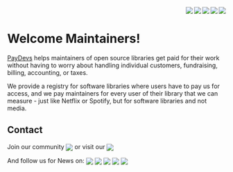[<img align="right" src="https://img.shields.io/reddit/user-karma/combined/paydevs?logo=Reddit&label=Karma&style=for-the-badge" />][reddit]
[<img align="right" src="https://img.shields.io/twitter/follow/paydevs_com?logo=Twitter&label=Followers&style=for-the-badge" />][twitter]
[<img align="right" src="https://img.shields.io/github/followers/paydevs?logo=GitHub&style=for-the-badge" />][github]
[<img align="right" src="https://komarev.com/ghpvc/?username=paydevs&logo=GitHub&label=visits&color=336699&logoColor=white&style=for-the-badge" />][github]
[<img align="right" src="https://img.shields.io/github/stars/paydevs?logo=GitHub&style=for-the-badge" />][github]

<br />

# Welcome Maintainers! 

[PayDevs](https://www.paydevs.com/) helps maintainers of open source libraries get paid for their work without having to worry about handling individual customers, fundraising, billing, accounting, or taxes.

We provide a registry for software libraries where users have to pay us for access, and we pay maintainers for every user of their library that we can measure - just like Netflix or Spotify, but for software libraries and not media.

## Contact

Join our community [<img align="center" src="https://img.shields.io/badge/discord-5865f2.svg?&style=for-the-badge&logo=discord&logoColor=white" />][discord] or visit our [<img align="center" src="https://img.shields.io/badge/website-A81D33.svg?&style=for-the-badge&logo=safari&logoColor=white" />][website]

<!--
| You can follow our News on:                                 |                                                             |
| ----------------------------------------------------------- | ----------------------------------------------------------- |
| [PayDevs on Twitter](https://twitter.com/paydevs_com)       | [PayDevs on Github](https://github.com/paydevs)             |
| [PayDevs on Linkedin](https://www.linkedin.com/in/paydevs/) | [PayDevs on Facebook](https://www.facebook.com/paydevs)     |
| [PayDevs on Dev.to](https://dev.to/paydevs)                 | [PayDevs on Xing](https://www.xing.com/profile/paydevs)     |
-->

And follow us for News on: 
[<img align="center" src="https://img.shields.io/badge/twitter-1da1f2.svg?&style=for-the-badge&logo=twitter&logoColor=white" />][twitter]
[<img align="center" src="https://img.shields.io/badge/linkedin-0a66c2.svg?&style=for-the-badge&logo=linkedin&logoColor=white" />][linkedin]
[<img align="center" src="https://img.shields.io/badge/facebook-1877f2??&style=for-the-badge&logo=facebook&logoColor=white" />][facebook]
[<img align="center" src="https://img.shields.io/badge/devto-0A0A0A?&style=for-the-badge&logo=dev.to&logoColor=white" />][dev.to]
[<img align="center" src="https://img.shields.io/badge/github-181717.svg?&style=for-the-badge&logo=github&logoColor=white" />][github]
<!--
[<img align="center" src="https://img.shields.io/badge/xing-005a5f?&style=for-the-badge&logo=xing&logoColor=white" />][xing]
-->

<!--

---
<p align="center">
  
[<img align="center" src="https://cloud.githubusercontent.com/assets/17016297/18839848/0fc7e74e-83d2-11e6-8c6a-277fc9d6e067.png" />][twitter]
[<img align="center" src="https://cloud.githubusercontent.com/assets/17016297/18839843/0e06a67a-83d2-11e6-993a-b35a182500e0.png" />][github]
[<img align="center" src="https://cloud.githubusercontent.com/assets/17016297/18839848/0fc7e74e-83d2-11e6-8c6a-277fc9d6e067.png" />][linkedin]
[<img align="center" src="https://cloud.githubusercontent.com/assets/17016297/18839836/0a06deb4-83d2-11e6-8078-1d0974af0f63.png" />][facebook]
[<img align="center" src="https://cloud.githubusercontent.com/assets/17016297/18839848/0fc7e74e-83d2-11e6-8c6a-277fc9d6e067.png" />][dev.to]
[<img align="center" src="https://cloud.githubusercontent.com/assets/17016297/18839848/0fc7e74e-83d2-11e6-8c6a-277fc9d6e067.png" />][xing]

</p>
---
[![github](https://cloud.githubusercontent.com/assets/17016297/18839843/0e06a67a-83d2-11e6-993a-b35a182500e0.png)][github]
[![facebook](https://cloud.githubusercontent.com/assets/17016297/18839836/0a06deb4-83d2-11e6-8078-1d0974af0f63.png)][facebook]
[![linkedin](https://cloud.githubusercontent.com/assets/17016297/18839848/0fc7e74e-83d2-11e6-8c6a-277fc9d6e067.png)][linkedin]
[![twitter](https://cloud.githubusercontent.com/assets/17016297/18839848/0fc7e74e-83d2-11e6-8c6a-277fc9d6e067.png)][twitter]
[![dev.to](https://cloud.githubusercontent.com/assets/17016297/18839848/0fc7e74e-83d2-11e6-8c6a-277fc9d6e067.png)][dev.to]
[![xing](https://cloud.githubusercontent.com/assets/17016297/18839848/0fc7e74e-83d2-11e6-8c6a-277fc9d6e067.png)][xing]
---
-->

[website]: https://paydevs.com
[discord]: https://discord.gg/yxmVCjM4Ve
[github]: https://github.com/paydevs
[linkedin]: https://www.linkedin.com/in/paydevs
[facebook]: https://www.facebook.com/paydevs
[twitter]: https://twitter.com/paydevs_com
[dev.to]: https://dev.to/paydevs
[xing]: https://www.xing.com/profile/paydevs
[reddit]: https://www.reddit.com/user/paydevs
